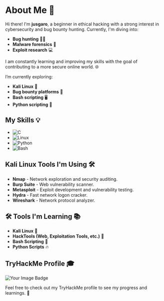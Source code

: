 # About Me 👋

Hi there! I'm **jusgaro**, a beginner in ethical hacking with a strong interest in cybersecurity and bug bounty hunting. Currently, I'm diving into:

- **Bug hunting** 🕵️‍♂️
- **Malware forensics** 🦠
- **Exploit research** 💻

I am constantly learning and improving my skills with the goal of contributing to a more secure online world. 🌐

I’m currently exploring:
- **Kali Linux** 🐧
- **Bug bounty platforms** 🎯
- **Bash scripting** 🖥️
- **Python scripting** 🐍

## My Skills 💡

- ![C](https://img.shields.io/badge/C-000000?style=flat&logo=c)  
- ![Linux](https://img.shields.io/badge/Linux-FCC624?style=flat&logo=linux&logoColor=black)  
- ![Python](https://img.shields.io/badge/Python-3776AB?style=flat&logo=python&logoColor=white)  
- ![Bash](https://img.shields.io/badge/Bash-4EAA25?style=flat&logo=gnu-bash&logoColor=white)

## Kali Linux Tools I'm Using 🛠️

- **Nmap** - Network exploration and security auditing.  
- **Burp Suite** - Web vulnerability scanner.  
- **Metasploit** - Exploit development and vulnerability testing.  
- **Hydra** - Fast network logon cracker.  
- **Wireshark** - Network protocol analyzer.  

## 🛠️ Tools I'm Learning 📚

- **Kali Linux** 🐧
- **HackTools (Web, Exploitation Tools, etc.)** 🔧
- **Bash Scripting** 📝
- **Python Scripts** 🔥

## TryHackMe Profile 🎓

<img src="https://tryhackme-badges.s3.amazonaws.com/Jusgaro420.png" alt="Your Image Badge" />

Feel free to check out my TryHackMe profile to see my progress and learnings. 🚀
